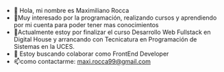 - 👋 Hola, mi nombre es Maximiliano Rocca  
- 👀Muy interesado por la programación, realizando cursos y aprendiendo por mi cuenta para poder tener mas conocimientos
- 🌱Actualmente estoy por finalizar el curso Desarrollo Web Fullstack en Digital House y arrancando con Tecnicatura en Programación de Sistemas en la UCES.
- 💞️ Estoy buscando colaborar como FrontEnd Developer
- 📫como contactarme: maxi.rocca99@gmail.com

<!---
maxi852/maxi852 is a ✨ special ✨ repository because its `README.md` (this file) appears on your GitHub profile.
You can click the Preview link to take a look at your changes.
--->
